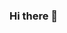 ### Hi there 👋

<!--
**SaqibAhmed-hub/SaqibAhmed-hub** is a ✨ _special_ ✨ repository because its `README.md` (this file) appears on your GitHub profile.

Here are some ideas to get you started:

- 🔭 I’m currently working on Native Android...
- 🌱 I’m currently learning Mobile Development...
- 💬 Ask me about Mobile Tech...

